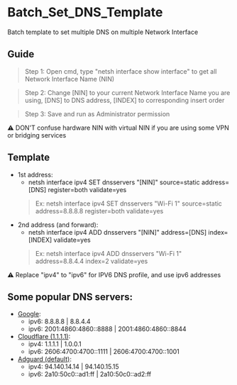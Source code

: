 # Batch_Set_DNS_Template
Batch template to set multiple DNS on multiple Network Interface

## Guide
> Step 1: Open cmd, type "netsh interface show interface" to get all Network Interface Name (NIN)

> Step 2: Change [NIN] to your current Network Interface Name you are using, [DNS] to DNS address, [INDEX] to corresponding insert order

> Step 3: Save and run as Administrator permission

⚠ DON'T confuse hardware NIN with virtual NIN if you are using some VPN or bridging services

## Template
* 1st address: 
  - netsh interface ipv4 SET dnsservers "[NIN]" source=static address=[DNS] register=both validate=yes
  > Ex: netsh interface ipv4 SET dnsservers "Wi-Fi 1" source=static address=8.8.8.8 register=both validate=yes
* 2nd address (and forward):
  - netsh interface ipv4 ADD dnsservers "[NIN]" address=[DNS] index=[INDEX] validate=yes
  > Ex: netsh interface ipv4 ADD dnsservers "Wi-Fi 1" address=8.8.4.4 index=2 validate=yes

⚠ Replace "ipv4" to "ipv6" for IPV6 DNS profile, and use ipv6 addresses

## Some popular DNS servers:
* [Google](https://developers.google.com/speed/public-dns/docs/using):
  - ipv6: 8.8.8.8 | 8.8.4.4
  - ipv6: 2001:4860:4860::8888 | 2001:4860:4860::8844
* [Cloudflare (1.1.1.1)](https://one.one.one.one/dns/#:~:text=Setup%20on%20PC-,Setting%20up%201.1.1.1,-takes%20two%20minutes): 
  - ipv4: 1.1.1.1 | 1.0.0.1
  - ipv6: 2606:4700:4700::1111 | 2606:4700:4700::1001
* [Adguard (default)](https://adguard-dns.io/vi/public-dns.html#:~:text=Our%20server%20addresses):
  - ipv4: 94.140.14.14 | 94.140.15.15
  - ipv6: 2a10:50c0::ad1:ff | 2a10:50c0::ad2:ff
